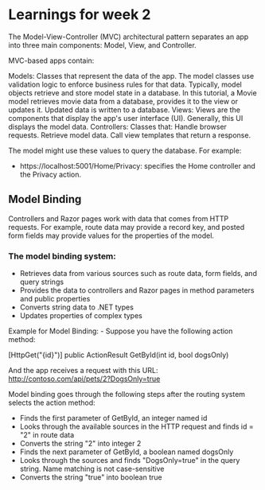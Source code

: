 # Learnings for week 2
The Model-View-Controller (MVC) architectural pattern separates an app into three main components: Model, View, and Controller.

MVC-based apps contain:

Models: Classes that represent the data of the app. The model classes use validation logic to enforce business rules for that data. Typically, model objects retrieve and store model state in a database. In this tutorial, a Movie model retrieves movie data from a database, provides it to the view or updates it. Updated data is written to a database.
Views: Views are the components that display the app's user interface (UI). Generally, this UI displays the model data.
Controllers: Classes that:
Handle browser requests.
Retrieve model data.
Call view templates that return a response.

The model might use these values to query the database. For example:
- https://localhost:5001/Home/Privacy: specifies the Home controller and the Privacy action.

## Model Binding
Controllers and Razor pages work with data that comes from HTTP requests. For example, route data may provide a record key, and posted form fields may provide values for the properties of the model. 

### The model binding system:
- Retrieves data from various sources such as route data, form fields, and query strings
- Provides the data to controllers and Razor pages in method parameters and public properties
- Converts string data to .NET types
- Updates properties of complex types

Example for Model Binding: -
Suppose you have the following action method:

[HttpGet("{id}")]
public ActionResult<Pet> GetById(int id, bool dogsOnly)
  
And the app receives a request with this URL:
http://contoso.com/api/pets/2?DogsOnly=true
 
Model binding goes through the following steps after the routing system selects the action method:

- Finds the first parameter of GetById, an integer named id
- Looks through the available sources in the HTTP request and finds id = "2" in route data
- Converts the string "2" into integer 2
- Finds the next parameter of GetById, a boolean named dogsOnly
- Looks through the sources and finds "DogsOnly=true" in the query string. Name matching is not case-sensitive
- Converts the string "true" into boolean true
